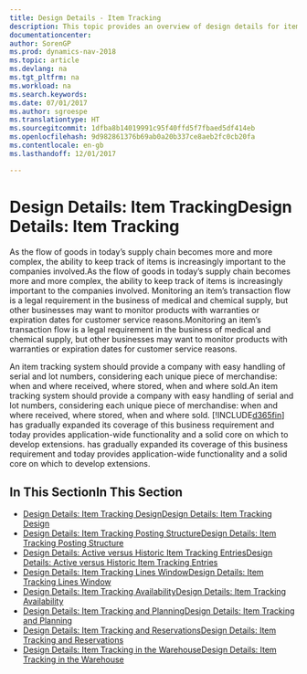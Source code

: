 ```yaml
---
title: Design Details - Item Tracking
description: This topic provides an overview of design details for item tracking.
documentationcenter: 
author: SorenGP
ms.prod: dynamics-nav-2018
ms.topic: article
ms.devlang: na
ms.tgt_pltfrm: na
ms.workload: na
ms.search.keywords: 
ms.date: 07/01/2017
ms.author: sgroespe
ms.translationtype: HT
ms.sourcegitcommit: 1dfba8b14019991c95f40ffd5f7fbaed5df414eb
ms.openlocfilehash: 9d982861376b69ab0a20b337ce8aeb2fc0cb20fa
ms.contentlocale: en-gb
ms.lasthandoff: 12/01/2017

---
```

# <a name="design-details-item-tracking"></a><span data-ttu-id="c894d-103">Design Details: Item Tracking</span><span class="sxs-lookup"><span data-stu-id="c894d-103">Design Details: Item Tracking</span></span>
<span data-ttu-id="c894d-104">As the flow of goods in today’s supply chain becomes more and more complex, the ability to keep track of items is increasingly important to the companies involved.</span><span class="sxs-lookup"><span data-stu-id="c894d-104">As the flow of goods in today’s supply chain becomes more and more complex, the ability to keep track of items is increasingly important to the companies involved.</span></span> <span data-ttu-id="c894d-105">Monitoring an item’s transaction flow is a legal requirement in the business of medical and chemical supply, but other businesses may want to monitor products with warranties or expiration dates for customer service reasons.</span><span class="sxs-lookup"><span data-stu-id="c894d-105">Monitoring an item’s transaction flow is a legal requirement in the business of medical and chemical supply, but other businesses may want to monitor products with warranties or expiration dates for customer service reasons.</span></span>  

<span data-ttu-id="c894d-106">An item tracking system should provide a company with easy handling of serial and lot numbers, considering each unique piece of merchandise: when and where received, where stored, when and where sold.</span><span class="sxs-lookup"><span data-stu-id="c894d-106">An item tracking system should provide a company with easy handling of serial and lot numbers, considering each unique piece of merchandise: when and where received, where stored, when and where sold.</span></span> [!INCLUDE[d365fin](includes/d365fin_md.md)]<span data-ttu-id="c894d-107"> has gradually expanded its coverage of this business requirement and today provides application-wide functionality and a solid core on which to develop extensions.</span><span class="sxs-lookup"><span data-stu-id="c894d-107"> has gradually expanded its coverage of this business requirement and today provides application-wide functionality and a solid core on which to develop extensions.</span></span>  

## <a name="in-this-section"></a><span data-ttu-id="c894d-108">In This Section</span><span class="sxs-lookup"><span data-stu-id="c894d-108">In This Section</span></span>  
* [<span data-ttu-id="c894d-109">Design Details: Item Tracking Design</span><span class="sxs-lookup"><span data-stu-id="c894d-109">Design Details: Item Tracking Design</span></span>](design-details-item-tracking-design.md)  
* [<span data-ttu-id="c894d-110">Design Details: Item Tracking Posting Structure</span><span class="sxs-lookup"><span data-stu-id="c894d-110">Design Details: Item Tracking Posting Structure</span></span>](design-details-item-tracking-posting-structure.md)  
* [<span data-ttu-id="c894d-111">Design Details: Active versus Historic Item Tracking Entries</span><span class="sxs-lookup"><span data-stu-id="c894d-111">Design Details: Active versus Historic Item Tracking Entries</span></span>](design-details-active-versus-historic-item-tracking-entries.md)  
* [<span data-ttu-id="c894d-112">Design Details: Item Tracking Lines Window</span><span class="sxs-lookup"><span data-stu-id="c894d-112">Design Details: Item Tracking Lines Window</span></span>](design-details-item-tracking-lines-window.md)  
* [<span data-ttu-id="c894d-113">Design Details: Item Tracking Availability</span><span class="sxs-lookup"><span data-stu-id="c894d-113">Design Details: Item Tracking Availability</span></span>](design-details-item-tracking-availability.md)  
* [<span data-ttu-id="c894d-114">Design Details: Item Tracking and Planning</span><span class="sxs-lookup"><span data-stu-id="c894d-114">Design Details: Item Tracking and Planning</span></span>](design-details-item-tracking-and-planning.md)  
* [<span data-ttu-id="c894d-115">Design Details: Item Tracking and Reservations</span><span class="sxs-lookup"><span data-stu-id="c894d-115">Design Details: Item Tracking and Reservations</span></span>](design-details-item-tracking-and-reservations.md)  
* [<span data-ttu-id="c894d-116">Design Details: Item Tracking in the Warehouse</span><span class="sxs-lookup"><span data-stu-id="c894d-116">Design Details: Item Tracking in the Warehouse</span></span>](design-details-item-tracking-in-the-warehouse.md)

